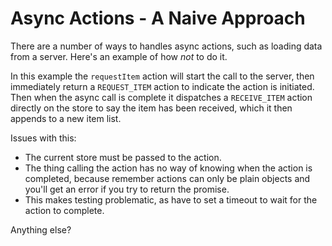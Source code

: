 # Async Actions - A Naive Approach

There are a number of ways to handles async actions, such as loading data from a server. Here's an example of how *not* to do it.

In this example the `requestItem` action will start the call to the server, then immediately return a `REQUEST_ITEM` action to indicate the action is initiated. Then when the async call is complete it dispatches a `RECEIVE_ITEM` action directly on the store to say the item has been received, which it then appends to a new item list.

Issues with this:

* The current store must be passed to the action.
* The thing calling the action has no way of knowing when the action is completed, because remember actions can only be plain objects and you'll get an error if you try to return the promise.
* This makes testing problematic, as have to set a timeout to wait for the action to complete.

Anything else?

